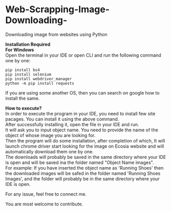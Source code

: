 # Web-Scrapping-Image-Downloading-
Downloading image from websites using Python


**Installation Required** <br />
**For Windows** <br />
Open the terminal in your IDE or open CLI and run the following command one by one: <br />


    pip install bs4
    pip install selenium
    pip install webdriver_manager
    python -m pip install requests
    
If you are using some another OS, then you can search on google how to install the same.<br />
    
**How to execute?**<br />
In order to execute the program in your IDE, you need to install few site pacages. You can install it using the above command.<br />
After successfully installing it, open the file in your IDE and run.<br />
It will ask you to input object name. You need to provide the name of the object of whose image you are looking for.<br />
Then the program will do some installation, after completion of which, It will launch chrome driver start looking for the image on Ecosia website and will automatically download them one by one.<br />
The downloads will probably be saved in the same directory where your IDE is open and will be saved ina the folder named "Object Name images". <br />
    For example: If you have inserted the object name as 'Running Shoes' then the downloaded images will be safed in the folder named 'Running Shoes Images', and the folder will       probably be in the same directory where your IDE is open.<br />

For any issue, feel free to connect me.<br />

You are most welcome to contribute.<br />
